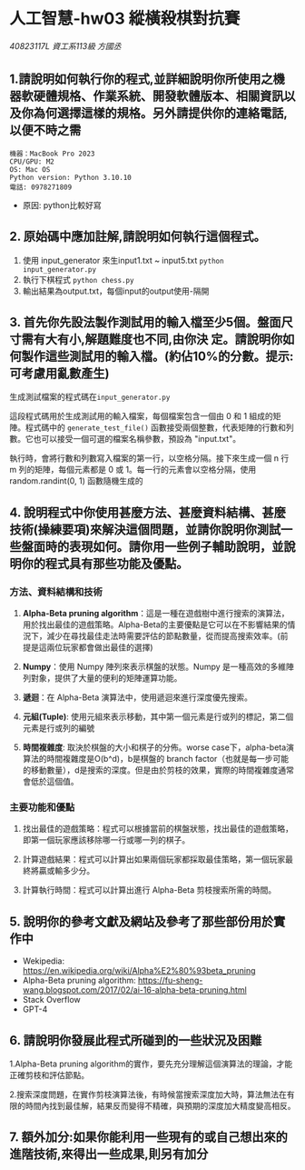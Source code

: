 # 人工智慧-hw03 縱橫殺棋對抗賽
###### 40823117L 資工系113級 方國丞

## 1.請說明如何執行你的程式,並詳細說明你所使用之機器軟硬體規格、作業系統、開發軟體版本、相關資訊以及你為何選擇這樣的規格。另外請提供你的連絡電話,以便不時之需
```
機器：MacBook Pro 2023
CPU/GPU: M2
OS: Mac OS
Python version: Python 3.10.10
電話: 0978271809
```
* 原因: python比較好寫

## 2. 原始碼中應加註解,請說明如何執行這個程式。

1. 使用 input_generator 來生input1.txt ~ input5.txt
``` python input_generator.py ```
2. 執行下棋程式
``` python chess.py ```
4. 輸出結果為output.txt，每個input的output使用-隔開

## 3. 首先你先設法製作測試用的輸入檔至少5個。盤面尺寸需有大有小,解題難度也不同,由你決 定。請說明你如何製作這些測試用的輸入檔。(約佔10%的分數。提示:可考慮用亂數產生)

生成測試檔案的程式碼在`input_generator.py`

這段程式碼用於生成測試用的輸入檔案，每個檔案包含一個由 0 和 1 組成的矩陣。程式碼中的 `generate_test_file()` 函數接受兩個整數，代表矩陣的行數和列數。它也可以接受一個可選的檔案名稱參數，預設為 "input.txt"。

執行時，會將行數和列數寫入檔案的第一行，以空格分隔。接下來生成一個 n 行 m 列的矩陣，每個元素都是 0 或 1。每一行的元素會以空格分隔，使用 random.randint(0, 1) 函數隨機生成的

## 4. 說明程式中你使用甚麼方法、甚麼資料結構、甚麼技術(操練要項)來解決這個問題，並請你說明你測試一些盤面時的表現如何。請你用一些例子輔助說明，並說明你的程式具有那些功能及優點。

### 方法、資料結構和技術

1. **Alpha-Beta pruning algorithm**：這是一種在遊戲樹中進行搜索的演算法，用於找出最佳的遊戲策略。Alpha-Beta的主要優點是它可以在不影響結果的情況下，減少在尋找最佳走法時需要評估的節點數量，從而提高搜索效率。(前提是這兩位玩家都會做出最佳的選擇)

2. **Numpy**：使用 Numpy 陣列來表示棋盤的狀態。Numpy 是一種高效的多維陣列對象，提供了大量的便利的矩陣運算功能。

3. **遞迴**：在 Alpha-Beta 演算法中，使用遞迴來進行深度優先搜索。

4. **元組(Tuple)**: 使用元組來表示移動，其中第一個元素是行或列的標記，第二個元素是行或列的編號

5. **時間複雜度**: 取決於棋盤的大小和棋子的分佈。worse case下，alpha-beta演算法的時間複雜度是O(b^d)，b是棋盤的 branch factor（也就是每一步可能的移動數量），d是搜索的深度。但是由於剪枝的效果，實際的時間複雜度通常會低於這個值。

### 主要功能和優點

1. 找出最佳的遊戲策略：程式可以根據當前的棋盤狀態，找出最佳的遊戲策略，即第一個玩家應該移除哪一行或哪一列的棋子。

2. 計算遊戲結果：程式可以計算出如果兩個玩家都採取最佳策略，第一個玩家最終將贏或輸多少分。

3. 計算執行時間：程式可以計算出進行 Alpha-Beta 剪枝搜索所需的時間。


## 5. 說明你的參考文獻及網站及參考了那些部份用於實作中

* Wekipedia: https://en.wikipedia.org/wiki/Alpha%E2%80%93beta_pruning
* Alpha-Beta pruning algorithm: https://fu-sheng-wang.blogspot.com/2017/02/ai-16-alpha-beta-pruning.html
* Stack Overflow
* GPT-4

## 6. 請說明你發展此程式所碰到的一些狀況及困難

1.Alpha-Beta pruning algorithm的實作，要先充分理解這個演算法的理論，才能正確剪枝和評估節點。

2.搜索深度問題，在實作剪枝演算法後，有時候當搜索深度加大時，算法無法在有限的時間內找到最佳解，結果反而變得不精確，與預期的深度加大精度變高相反。

## 7. 額外加分:如果你能利用一些現有的或自己想出來的進階技術,來得出一些成果,則另有加分

